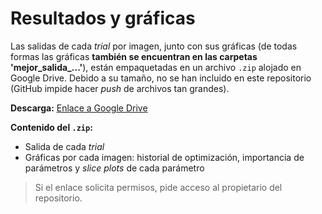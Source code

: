 # Resultados y gráficas

Las salidas de cada *trial* por imagen, junto con sus gráficas (de todas formas las gráficas **también se encuentran en las carpetas 'mejor_salida_...'**), están empaquetadas en un archivo `.zip` alojado en Google Drive. Debido a su tamaño, no se han incluido en este repositorio (GitHub impide hacer *push* de archivos tan grandes).

**Descarga:** [Enlace a Google Drive](https://drive.google.com/file/d/1OsGLmRRoYuzSooOmIu4v48bEnt3VJ_Qf/view?usp=sharing)

**Contenido del `.zip`:**
- Salida de cada *trial*
- Gráficas por cada imagen: historial de optimización, importancia de parámetros y *slice plots* de cada parámetro

> Si el enlace solicita permisos, pide acceso al propietario del repositorio.
